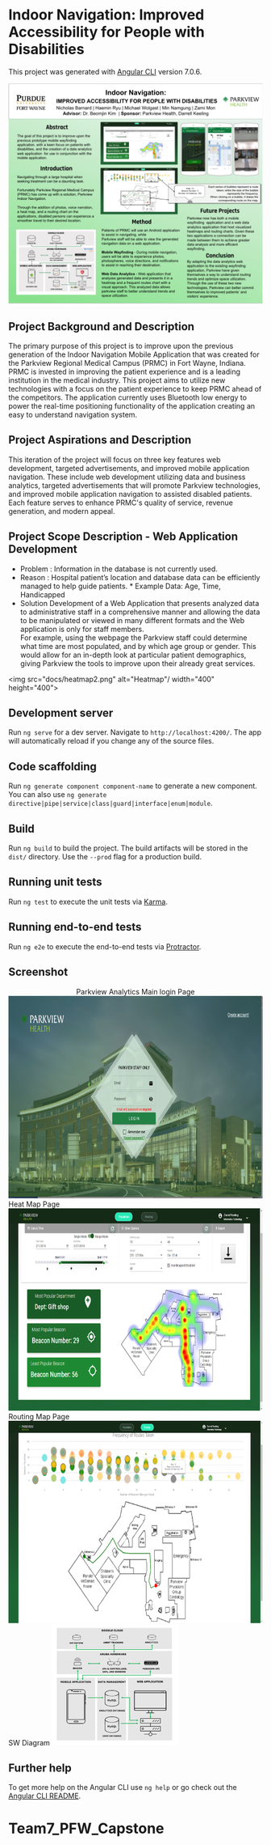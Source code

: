 # Indoor Navigation: Improved Accessibility for People with Disabilities

This project was generated with [Angular CLI](https://github.com/angular/angular-cli) version 7.0.6.

<img src="docs/poster.png" alt="poster"/>

## Project Background and Description
The primary purpose of this project is to improve upon the previous generation of the Indoor Navigation Mobile Application that was created for the Parkview Regional Medical Campus (PRMC) in Fort Wayne, Indiana. PRMC is invested in improving the patient experience and is a leading institution in the medical industry. This project aims to utilize new technologies with a focus on the patient experience to keep PRMC ahead of the competitors. The application currently uses Bluetooth low energy to power the real-time positioning functionality of the application creating an easy to understand navigation system. 


## Project Aspirations and Description
This iteration of the project will focus on three key features web development, targeted advertisements, and improved mobile application navigation. These include web development utilizing data and business analytics, targeted advertisements that will promote Parkview technologies, and improved mobile application navigation to assisted disabled patients. Each feature serves to enhance PRMC's quality of service, revenue generation, and modern appeal.
  
## Project Scope Description - Web Application Development

   - Problem   : Information in the database is not currently used.
   - Reason    : Hospital patient’s location and database data can be efficiently managed to help guide patients.
                  * Example Data: Age, Time,  Handicapped  
   - Solution
  Development of a Web Application that presents analyzed data to administrative staff in a comprehensive manner and allowing the data to be manipulated or viewed in many different formats and the Web application is only for staff members.   
  For example, using the webpage the Parkview staff could determine what time are most populated, and by which age group or gender. This would allow for an in-depth look at particular patient demographics, giving Parkview the tools to improve upon their already great services.

<img src="docs/heatmap2.png" alt="Heatmap"/ width="400" height="400">

## Development server

Run `ng serve` for a dev server. Navigate to `http://localhost:4200/`. The app will automatically reload if you change any of the source files.

## Code scaffolding

Run `ng generate component component-name` to generate a new component. You can also use `ng generate directive|pipe|service|class|guard|interface|enum|module`.

## Build

Run `ng build` to build the project. The build artifacts will be stored in the `dist/` directory. Use the `--prod` flag for a production build.

## Running unit tests

Run `ng test` to execute the unit tests via [Karma](https://karma-runner.github.io).

## Running end-to-end tests

Run `ng e2e` to execute the end-to-end tests via [Protractor](http://www.protractortest.org/).

## Screenshot
<center>Parkview Analytics Main login Page</center>
<img src="docs/mainlogin.png" alt="Parkview Analytics Main login Page"/ height="400">
Heat Map Page
<img src="docs/heatmap.png" alt="Heat Map Page"/ height="400">
Routing Map Page
<img src="docs/routemap.png" alt="Routing Map Page"/ height="400">
SW Diagram
<img src="docs/software_diagram.png" alt="SW Diagram"/ width="50%" height="50%">


## Further help

To get more help on the Angular CLI use `ng help` or go check out the [Angular CLI README](https://github.com/angular/angular-cli/blob/master/README.md).
# Team7_PFW_Capstone

